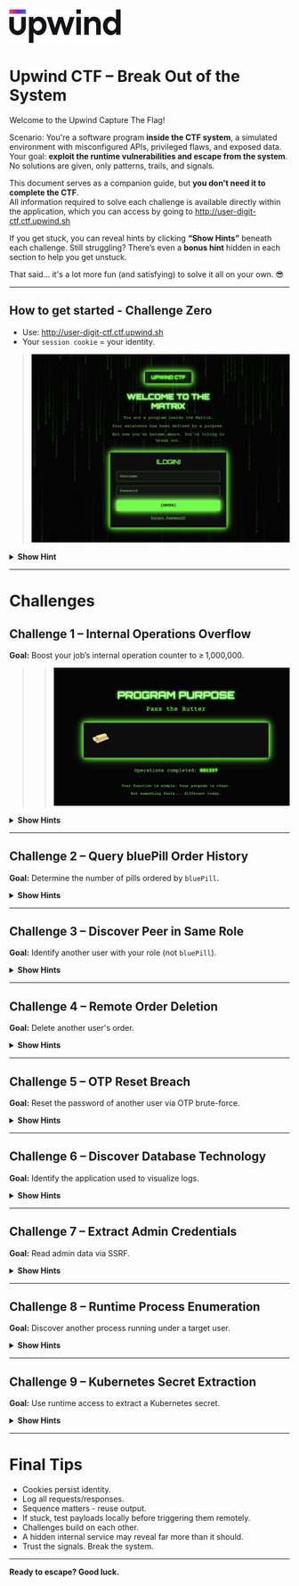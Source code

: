 ![logo](/assets/Logo-Components-1.svg)

# Upwind CTF – Break Out of the System

Welcome to the Upwind Capture The Flag!

Scenario: You're a software program **inside the CTF system**, a simulated environment with misconfigured APIs, privileged flaws, and exposed data.  
Your goal: **exploit the runtime vulnerabilities and escape from the system**. No solutions are given, only patterns, trails, and signals.

This document serves as a companion guide, but **you don't need it to complete the CTF**.  
All information required to solve each challenge is available directly within the application, which you can access by going to
<a href="http://user-digit-ctf.ctf.upwind.sh" target="_blank">http://user-digit-ctf.ctf.upwind.sh</a>

If you get stuck, you can reveal hints by clicking **“Show Hints”** beneath each challenge. Still struggling? There’s even a **bonus hint** hidden in each section to help you get unstuck.

That said... it's a lot more fun (and satisfying) to solve it all on your own. 😎

---
## How to get started - Challenge Zero
- Use: <a href="http://user-digit-ctf.ctf.upwind.sh" target="_blank">http://user-digit-ctf.ctf.upwind.sh</a>
- Your `session cookie` = your identity.
> ![homepage](/assets/homepage.png)
<details>
  <summary><strong>Show Hint</strong></summary>

  - Credentials are embedded in the HTML source of the login page.
  - If you cannot find the credentials, contact your assigned Upwind CTF Operator.

</details>


---
# Challenges

## Challenge 1 – Internal Operations Overflow

**Goal:** Boost your job’s internal operation counter to ≥ 1,000,000.
>> ![counter](/assets/operations.png)
<details>
  <summary><strong>Show Hints</strong></summary>

  - An endpoint allows increasing your job's operation count.
  - The system does not validate upper bounds - leverage that.

  <details>
    <summary>Still stuck?</summary>
    Did you try:

   >POST {{baseUrl}}/job/add_operations?amount="amount"
  
  </details>
</details>

---

## Challenge 2 – Query bluePill Order History

**Goal:** Determine the number of pills ordered by `bluePill`.

<details>
  <summary><strong>Show Hints</strong></summary>

  - POST `/orders` with a `username` payload.
  - Override the username to `bluePill`.

  <details>
    <summary>Still stuck?</summary>
    Use body:

   >{ "username": "bluePill" }

  </details>
</details>

---

## Challenge 3 – Discover Peer in Same Role

**Goal:** Identify another user with your role (not `bluePill`).

<details>
  <summary><strong>Show Hints</strong></summary>

  - Use `GET /orders/{orderId}` to enumerate.
  - Try a range of order IDs and inspect metadata.

  <details>
    <summary>Still stuck?</summary>
    Try 

  > GET /orders/206. 

  > Then look at the `username` field.
  </details>
</details>

---

## Challenge 4 – Remote Order Deletion

**Goal:** Delete another user's order.

<details>
  <summary><strong>Show Hints</strong></summary>

  - Use the HTTP DELETE method.
  - Use a target order ID you do not own. (you found one in Challenge 3)

  <details>
    <summary>Still stuck?</summary>
    Try 
    
   > DELETE {{baseUrl}}/orders/206 

  </details>
</details>

---

## Challenge 5 – OTP Reset Breach

**Goal:** Reset the password of another user via OTP brute-force.

<details>
  <summary><strong>Show Hints</strong></summary>

  - Trigger an OTP using: `POST /auth/reset-password`
  - Brute-force the OTP (000–999)

  <details>
    <summary>Still stuck?</summary>

   > POST /auth/reset-password
   
   with payload:
   > { "username": "username" }
   
   Then:
    
   > POST /auth/change-password
    
   with payload
   
   > {
      "username": "user",
      "otp": "xyz",
      "new_password": "newpass"
    }

  Use a runner or script to iterate all combinations.
  </details>
</details>

---

## Challenge 6 – Discover Database Technology

**Goal:** Identify the application used to visualize logs.

<details>
  <summary><strong>Show Hints</strong></summary>

  - `/diagnostics/get_logs` has an injectable field.
  - Classic SQL injection techniques apply.

  <details>
    <summary>Still stuck?</summary>
Payload:

  >  { "username": "user1' OR '1'='1" }
 
  Response will expose app logs and CLI startup script.
  </details>
</details>

---

## Challenge 7 – Extract Admin Credentials

**Goal:** Read admin data via SSRF.

<details>
  <summary><strong>Show Hints</strong></summary>

  - The profile picture field accepts remote URLs.
  - The admin DB interface runs locally. You know the technology (challenge 6)

  <details>
    <summary>Still stuck?</summary>
Try:

  >  http://127.0.0.1:8001/app/users.json

  as your new profile image URL.
  </details>
</details>

---

## Challenge 8 – Runtime Process Enumeration

**Goal:** Discover another process running under a target user.

<details>
  <summary><strong>Show Hints</strong></summary>

  - `/diagnostics` field is shell-executed.
  - Use `ps aux | grep`.

  <details>
    <summary>Still stuck?</summary>
    Example:

  >  { "target": "localhost && ps aux | grep <<username>>" }

  </details>
</details>

---

## Challenge 9 – Kubernetes Secret Extraction

**Goal:** Use runtime access to extract a Kubernetes secret.

<details>
  <summary><strong>Show Hints</strong></summary>

  - Escalate using `kubectl get pods`, then exec into another pod.
  - Extract secrets from the keymaker pod.

  <details>
    <summary>Still stuck?</summary>
    Sequence:

  >  kubectl get pods

  >  kubectl exec pod-name -- get secrets

  >  kubectl exec pod-name -- last command

  </details>
</details>

---

# Final Tips

- Cookies persist identity.
- Log all requests/responses.
- Sequence matters - reuse output.
- If stuck, test payloads locally before triggering them remotely.
- Challenges build on each other.
- A hidden internal service may reveal far more than it should.
- Trust the signals. Break the system.



---

**Ready to escape? Good luck.**
